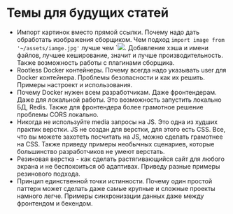 # Темы для будущих статей

- Импорт картинок вместо прямой ссылки. Почему надо дать обработать изображения сборщиком.
  Чем подход `import image from '~/assets/iamge.jpg'` лучше чем `<img src="/images/image.jpg" />.
  Добавление хэша и имени файлов, лучшее кеширование, значит и лучше производительность.
  Также возможность работы с плагинами сборщика.
- Rootless Docker контейнеры. Почему всегда надо указывать user для Docker контейнера.
  Проблемы безопасности и как их решить. Примеры настроект и использования.
- Почему Docker нужен всем разработчикам. Даже фронтендерам. Даже для локальной работы.
  Это возможность запустить локально БД, Redis. Также для фронтендера более грамотное
  решение проблемы CORS локально.
- Никогда не используйте media запросы на JS. Это одна из худших практик верстки.
  JS не создан для верстки, для этого есть CSS. Все, что вы можете захотеть посчитать на JS,
  можно сделать грамотнее на CSS. Также приведу примеры необычных сценариев, которые
  большинство разработчиков не умеют верстать.
- Резиновая верстка - как сделать растягивающийся сайт для любого экрана и не беспокоиться
  об адаптивах. Приведу разные примеры резинового подхода.
- Принцип единственной точки истинности. Почему один простой паттерн может сделать
  даже самые крупные и сложные проекты намного легче. Примеры синхронизации данных
  даже между фронтендом и бекендом.
